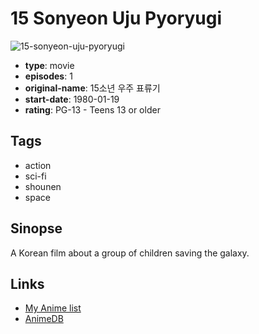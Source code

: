 # 15 Sonyeon Uju Pyoryugi

![15-sonyeon-uju-pyoryugi](https://cdn.myanimelist.net/images/anime/13/49071.jpg)

-   **type**: movie
-   **episodes**: 1
-   **original-name**: 15소년 우주 표류기
-   **start-date**: 1980-01-19
-   **rating**: PG-13 - Teens 13 or older

## Tags

-   action
-   sci-fi
-   shounen
-   space

## Sinopse

A Korean film about a group of children saving the galaxy.

## Links

-   [My Anime list](https://myanimelist.net/anime/18305/15_Sonyeon_Uju_Pyoryugi)
-   [AnimeDB](http://anidb.info/perl-bin/animedb.pl?show=anime&aid=9629)
